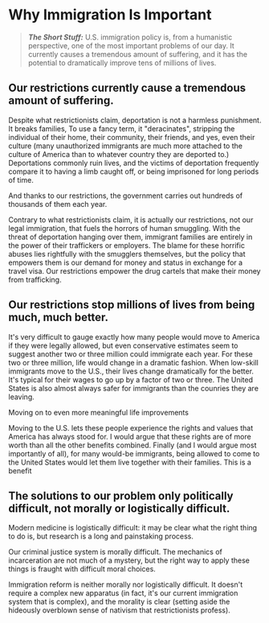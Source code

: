 # Why Immigration Is Important

>**_The Short Stuff:_** U.S. immigration policy is, from a humanistic perspective, one of the most important
problems of our day. It currently causes a tremendous amount of suffering, and it has the potential to
dramatically improve tens of millions of lives.

## Our restrictions currently cause a tremendous amount of suffering.


Despite what restrictionists claim, deportation is not a harmless punishment. It breaks families, 
To use a fancy term, it "deracinates", stripping the individual of their home, their community, their friends,
and yes, even their culture (many unauthorized immigrants are much more attached to the culture of America than to 
whatever country they are deported to.) Deportations commonly ruin lives, and the victims of deportation frequently
compare it to having a limb caught off, or being imprisoned for long periods of time.

And thanks to our restrictions, the government carries out hundreds of thousands of them each year.


Contrary to what restrictionists claim, it is actually our restrictions, not our legal immigration, that fuels
the horrors of human smuggling. With the threat of deportation hanging over them, immigrant families
are entirely in the power of their traffickers or employers. The blame for these horrific abuses 
lies rightfully with the smugglers themselves, but the policy that empowers them is our demand for money and status
in exchange for a travel visa. Our restrictions empower the drug cartels that make their money from trafficking.


## Our restrictions stop millions of lives from being much, much better.

It's very difficult to gauge exactly how many people would move to America if they were legally allowed, but even conservative estimates seem to suggest another two or three million could immigrate each year. For these two or three million, life would change in a dramatic fashion.
When low-skill immigrants move to the U.S., their lives change dramatically for the better. It's typical for their wages to go up by a factor of two or three. The United States is also almost always safer for immigrants than the counries they are leaving. 

Moving on to even more meaningful life improvements

Moving to the U.S. lets these people
experience the rights and values that America has always stood for. I would argue that these rights are of more worth than all the other benefits combined.
Finally (and I would argue most importantly of all), for many would-be immigrants, being allowed to come to the United States would let them live together with their families. This is a benefit 


##  The solutions to our problem only politically difficult, not morally or logistically difficult.

Modern medicine is logistically difficult: it may be clear what the right thing to do is, but research is a long and painstaking process.

Our criminal justice system is morally difficult. The mechanics of incarceration are not much of a mystery, but the right way to apply these things is fraught with difficult moral choices.

Immigration reform is neither morally nor logistically difficult. It doesn't require a complex new apparatus (in fact, it's our current immigration system that is complex), and the morality is clear (setting aside the hideously overblown sense of nativism that restrictionists profess).




